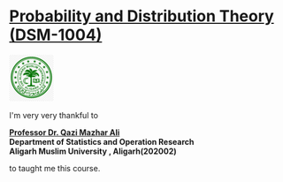 # [**Probability and Distribution Theory (DSM-1004)**](https://github.com/MohammadWasiq0786/Probability-and-Distribution-Theory)

![image](https://github.com/mohammadwasiq0/mohammadwasiq0/blob/main/amu_logo_resized.png)

I'm very very thankful to 

[**Professor Dr. Qazi Mazhar Ali**](https://www.amu.ac.in/faculty/statistics-and-operations-research/qazi-mazhar-ali)
<br>**Department of Statistics and Operation Research**
<br>**Aligarh Muslim University , Aligarh(202002)**

to taught me this course.
